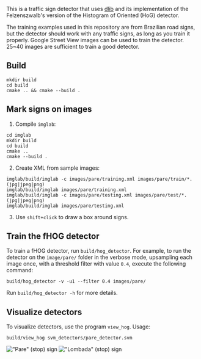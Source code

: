 This is a traffic sign detector that uses [dlib](http://dlib.net/) and its implementation of the Felzenszwalb's version of the Histogram of Oriented (HoG) detector.

The training examples used in this repository are from Brazilian road signs, but the detector should work with any traffic signs, as long as you train it properly. Google Street View images can be used to train the detector. 25~40 images are sufficient to train a good detector.

## Build

```
mkdir build
cd build
cmake .. && cmake --build .
```

## Mark signs on images
1. Compile `imglab`:

```
cd imglab
mkdir build
cd build
cmake ..
cmake --build .
```

2. Create XML from sample images:

```
imglab/build/imglab -c images/pare/training.xml images/pare/train/*.(jpg|jpeg|png)
imglab/build/imglab images/pare/training.xml
imglab/build/imglab -c images/pare/testing.xml images/pare/test/*.(jpg|jpeg|png)
imglab/build/imglab images/pare/testing.xml
```

3. Use `shift+click` to draw a box around signs.

## Train the fHOG detector

To train a fHOG detector, run `build/hog_detector`. For example, to run the detector on the `image/pare/` folder in the verbose mode, upsampling each image once, with a threshold filter with value `0.4`, execute the following command: 

```
build/hog_detector -v -u1 --filter 0.4 images/pare/
```

Run `build/hog_detector -h` for more details.

## Visualize detectors

To visualize detectors, use the program `view_hog`. Usage:

```
build/view_hog svm_detectors/pare_detector.svm
```

!["Pare" (stop) sign](https://cloud.githubusercontent.com/assets/294960/7903826/7c544010-07be-11e5-834d-feac37d4f7f1.png) !["Lombada" (stop) sign](https://cloud.githubusercontent.com/assets/294960/7903832/ea338d16-07be-11e5-9fb8-09f22c2d93a0.png)
